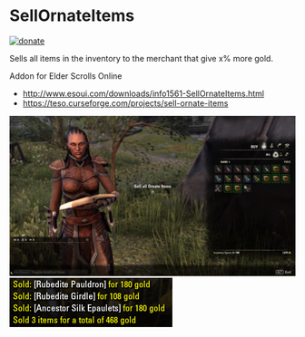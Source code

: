 # SellOrnateItems
[![donate](https://www.paypalobjects.com/webstatic/en_US/i/btn/png/btn_donate_74x21.png)](https://www.paypal.com/cgi-bin/webscr?cmd=_s-xclick&hosted_button_id=VQBZ5X96N5N3G)

Sells all items in the inventory to the merchant that give x% more gold.

Addon for Elder Scrolls Online 
* http://www.esoui.com/downloads/info1561-SellOrnateItems.html
* https://teso.curseforge.com/projects/sell-ornate-items

![preview](img/Preview.jpg)
![chat](img/chatOutput.PNG)
